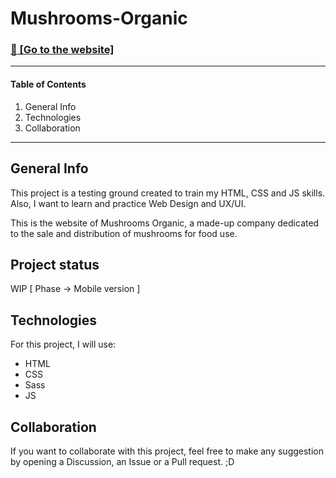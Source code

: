 # Mushrooms-Organic 
### [🚀 [Go to the website]](https://peregrintuk.github.io/Mushrooms-Organic/)

***
#### Table of Contents
1. General Info
2. Technologies
3. Collaboration
***

## General Info
This project is a testing ground created to train my HTML, CSS and JS skills. Also, I want to learn and practice Web Design and UX/UI.

This is the website of Mushrooms Organic, a made-up company dedicated to the sale and distribution of mushrooms for food use.


## Project status
WIP [ Phase -> Mobile version ]


## Technologies
For this project, I will use:

- HTML
- CSS
- Sass
- JS

## Collaboration
If you want to collaborate with this project, feel free to make any suggestion by opening a Discussion, an Issue or a Pull request. ;D
